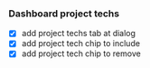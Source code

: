 ### Dashboard project techs

- [X] add project techs tab at dialog
- [X] add project tech chip to include 
- [X] add project tech chip to remove 